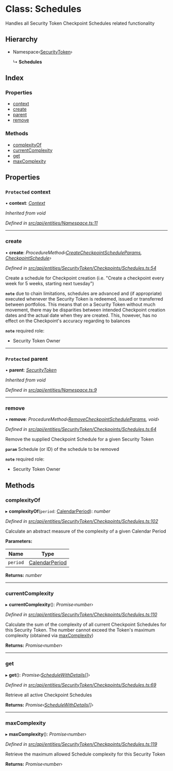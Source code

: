 # Class: Schedules

Handles all Security Token Checkpoint Schedules related functionality

## Hierarchy

* Namespace‹[SecurityToken](securitytoken.md)›

  ↳ **Schedules**

## Index

### Properties

* [context](schedules.md#protected-context)
* [create](schedules.md#create)
* [parent](schedules.md#protected-parent)
* [remove](schedules.md#remove)

### Methods

* [complexityOf](schedules.md#complexityof)
* [currentComplexity](schedules.md#currentcomplexity)
* [get](schedules.md#get)
* [maxComplexity](schedules.md#maxcomplexity)

## Properties

### `Protected` context

• **context**: *[Context](context.md)*

*Inherited from void*

*Defined in [src/api/entities/Namespace.ts:11](https://github.com/PolymathNetwork/polymesh-sdk/blob/524b0225/src/api/entities/Namespace.ts#L11)*

___

###  create

• **create**: *ProcedureMethod‹[CreateCheckpointScheduleParams](../interfaces/createcheckpointscheduleparams.md), [CheckpointSchedule](checkpointschedule.md)›*

*Defined in [src/api/entities/SecurityToken/Checkpoints/Schedules.ts:54](https://github.com/PolymathNetwork/polymesh-sdk/blob/524b0225/src/api/entities/SecurityToken/Checkpoints/Schedules.ts#L54)*

Create a schedule for Checkpoint creation (i.e. "Create a checkpoint every week for 5 weeks, starting next tuesday")

**`note`** due to chain limitations, schedules are advanced and (if appropriate) executed whenever the Security Token is
  redeemed, issued or transferred between portfolios. This means that on a Security Token without much movement, there may be disparities between intended Checkpoint creation dates
  and the actual date when they are created. This, however, has no effect on the Checkpoint's accuracy regarding to balances

**`note`** required role:
  - Security Token Owner

___

### `Protected` parent

• **parent**: *[SecurityToken](securitytoken.md)*

*Inherited from void*

*Defined in [src/api/entities/Namespace.ts:9](https://github.com/PolymathNetwork/polymesh-sdk/blob/524b0225/src/api/entities/Namespace.ts#L9)*

___

###  remove

• **remove**: *ProcedureMethod‹[RemoveCheckpointScheduleParams](../interfaces/removecheckpointscheduleparams.md), void›*

*Defined in [src/api/entities/SecurityToken/Checkpoints/Schedules.ts:64](https://github.com/PolymathNetwork/polymesh-sdk/blob/524b0225/src/api/entities/SecurityToken/Checkpoints/Schedules.ts#L64)*

Remove the supplied Checkpoint Schedule for a given Security Token

**`param`** Schedule (or ID) of the schedule to be removed

**`note`** required role:
  - Security Token Owner

## Methods

###  complexityOf

▸ **complexityOf**(`period`: [CalendarPeriod](../interfaces/calendarperiod.md)): *number*

*Defined in [src/api/entities/SecurityToken/Checkpoints/Schedules.ts:102](https://github.com/PolymathNetwork/polymesh-sdk/blob/524b0225/src/api/entities/SecurityToken/Checkpoints/Schedules.ts#L102)*

Calculate an abstract measure of the complexity of a given Calendar Period

**Parameters:**

Name | Type |
------ | ------ |
`period` | [CalendarPeriod](../interfaces/calendarperiod.md) |

**Returns:** *number*

___

###  currentComplexity

▸ **currentComplexity**(): *Promise‹number›*

*Defined in [src/api/entities/SecurityToken/Checkpoints/Schedules.ts:110](https://github.com/PolymathNetwork/polymesh-sdk/blob/524b0225/src/api/entities/SecurityToken/Checkpoints/Schedules.ts#L110)*

Calculate the sum of the complexity of all current Checkpoint Schedules for this Security Token.
  The number cannot exceed the Token's maximum complexity (obtained via [maxComplexity](schedules.md#maxcomplexity))

**Returns:** *Promise‹number›*

___

###  get

▸ **get**(): *Promise‹[ScheduleWithDetails](../interfaces/schedulewithdetails.md)[]›*

*Defined in [src/api/entities/SecurityToken/Checkpoints/Schedules.ts:69](https://github.com/PolymathNetwork/polymesh-sdk/blob/524b0225/src/api/entities/SecurityToken/Checkpoints/Schedules.ts#L69)*

Retrieve all active Checkpoint Schedules

**Returns:** *Promise‹[ScheduleWithDetails](../interfaces/schedulewithdetails.md)[]›*

___

###  maxComplexity

▸ **maxComplexity**(): *Promise‹number›*

*Defined in [src/api/entities/SecurityToken/Checkpoints/Schedules.ts:119](https://github.com/PolymathNetwork/polymesh-sdk/blob/524b0225/src/api/entities/SecurityToken/Checkpoints/Schedules.ts#L119)*

Retrieve the maximum allowed Schedule complexity for this Security Token

**Returns:** *Promise‹number›*

